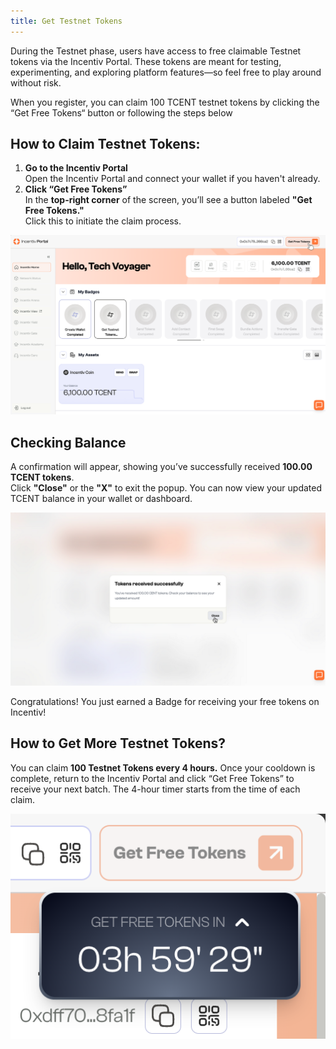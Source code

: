```yaml
---
title: Get Testnet Tokens
---
```


During the Testnet phase, users have access to free claimable Testnet tokens via the Incentiv Portal. These tokens are meant for testing, experimenting, and exploring platform features—so feel free to play around without risk.

 <Warning> When you register, you can claim 100 TCENT testnet tokens by clicking the “Get Free Tokens“ button or following the steps below </Warning>

## How to Claim Testnet Tokens:

1. **Go to the Incentiv Portal**\
   Open the Incentiv Portal and connect your wallet if you haven't already.
2. **Click “Get Free Tokens”**\
   In the **top-right corner** of the screen, you’ll see a button labeled **"Get Free Tokens."**\
   Click this to initiate the claim process.

![Get Testnet Tokens](/docs/images/GetTestnetTokens1.png)

## Checking Balance

A confirmation will appear, showing you’ve successfully received **100.00 TCENT tokens**.\
Click **"Close"** or the **"X"** to exit the popup. You can now view your updated TCENT balance in your wallet or dashboard.

![Get Testnet Tokens](/docs/images/GetTestnetTokens2.png)

 <Tip>    Congratulations! You just earned a Badge for receiving your free tokens on Incentiv! </Tip>

## How to Get More Testnet Tokens?

You can claim **100 Testnet Tokens every 4 hours.** Once your cooldown is complete, return to the Incentiv Portal and click “Get Free Tokens” to receive your next batch. The 4-hour timer starts from the time of each claim.

![Get Testnet Tokens](/docs/images/GetTestnetTokens3.png)